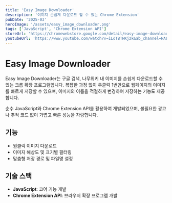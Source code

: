 ```yaml
---
title: 'Easy Image Downloader'
description: '이미지 손쉽게 다운로드 할 수 있는 Chrome Extension'
pubDate: '2025-03'
heroImage: '/assets/easy_image_downloader.png'
tags: ['JavaScript', 'Chrome Extension API']
storeUrl: 'https://chromewebstore.google.com/detail/easy-image-downloader/lnldmkhkjnkcfndnhibbnaohplecldmb?authuser=0&hl=ko'
youtubeUrl: 'https://www.youtube.com/watch?v=iLoTBTHKjzk&ab_channel=HALFMOON'
---
```


# Easy Image Downloader

Easy Image Downloader는 구글 검색, 나무위키 내 이미지를 손쉽게 다운로드할 수 있는 크롬 확장 프로그램입니다.
복잡한 과정 없이 우클릭 1번만으로 웹페이지의 이미지를 빠르게 저장할 수 있으며, 이미지의 이름을 적절하게 변경하여 저장하는 기능도 제공합니다.

순수 JavaScript와 Chrome Extension API를 활용하여 개발되었으며, 불필요한 광고나 추적 코드 없이 가볍고 빠른 성능을 자랑합니다.

## 기능

- 원클릭 이미지 다운로드
- 이미지 해상도 및 크기별 필터링
- 맞춤형 저장 경로 및 파일명 설정

## 기술 스택

- **JavaScript**: 코어 기능 개발
- **Chrome Extension API**: 브라우저 확장 프로그램 개발
